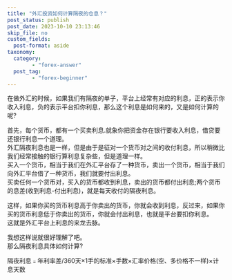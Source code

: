 ```yaml
---
title: "外汇投资如何计算隔夜的仓息？"
post_status: publish
post_date: 2023-10-10 23:13:46
skip_file: no
custom_fields: 
  post-format: aside
taxonomy:
  category:
        - "forex-answer"
  post_tag:
        - "forex-beginner"
---
```


在做外汇的时候，如果我们有隔夜的单子，平台上经常有对应的利息，正的表示你收入利息，负的表示平台扣你利息，那么这个利息是如何来的，又是如何计算的呢?

首先，每个货币，都有一个买卖利息.就象你把资金存在银行要收入利息，借贷要还银行利息一个道理。  
外汇隔夜利息也是一样，但是由于是征对一个货币对之间的收付利息，所以稍微比我们经常接触的银行算利息复杂些，但是道理一样。  
买入一个货币，相当于我们在外汇平台存了一种货币，卖出一个货币，相当于我们向外汇平台借了一种货币，我们就要付出利息。  
买卖任何一个货币对，买入的货币都收到利息，卖出的货币都付出利息;两个货币的息差(收到利息-付出利息)，就是每天收付的隔夜利息。

这样，如果你买的货币利息高于你卖出的货币，你就会收到利息，反过来，如果你买的货币利息低于你卖出的货币，你就会付出利息，也就是平台要扣你利息。  
这就是外汇平台上利息的来龙去脉。

我想这样说就很好理解了吧。  
那么隔夜利息具体如何计算?

隔夜利息﹦年利率差/360天×1手的标准×手数×汇率价格(空、多价格不一样)×计息天数
